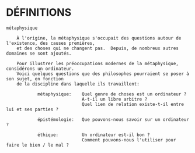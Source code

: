 # DÉFINITIONS

    métaphysique

        À l'origine, la métaphysique s'occupait des questions autour de l'existence, des causes premières,
        et des choses qui ne changent pas.  Depuis, de nombreux autres domaines se sont ajoutés.

        Pour illustrer les préoccupations modernes de la métaphysique, considérons un ordinateur.
        Voici quelques questions que des philosophes pourraient se poser à son sujet, en fonction
        de la discipline dans laquelle ils travaillent:

                métaphysique:    Quel genre de choses est un ordinateur ?
                                 A-t-il un libre arbitre ?
                                 Quel lien de relation existe-t-il entre lui et ses parties ?

                épistémologie:   Que pouvons-nous savoir sur un ordinateur ?

                éthique:         Un ordinateur est-il bon ?
                                 Comment pouvons-nous l'utiliser pour faire le bien / le mal ?

